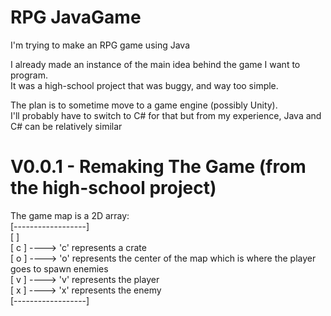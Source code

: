 # RPG JavaGame
I'm trying to make an RPG game using Java

I already made an instance of the main idea behind the game I want to program. <br>
It was a high-school project that was buggy, and way too simple.

The plan is to sometime move to a game engine (possibly Unity). <br>
I'll probably have to switch to C# for that but from my experience, Java and C# can be relatively similar

# V0.0.1 - Remaking The Game (from the high-school project)

The game map is a 2D array: <br>
[------------------] <br>
[                  ] <br>
[  c               ] ----> 'c' represents a crate <br>
[         o        ] ----> 'o' represents the center of the map which is where the player goes to spawn enemies <br>
[             v    ] ----> 'v' represents the player <br>
[       x          ] ----> 'x' represents the enemy <br>
[------------------]
